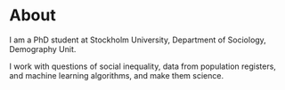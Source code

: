 # About

I am a PhD student at Stockholm University, Department of Sociology, Demography Unit.

I work with questions of social inequality, data from population registers, and machine learning algorithms, and make them science.
